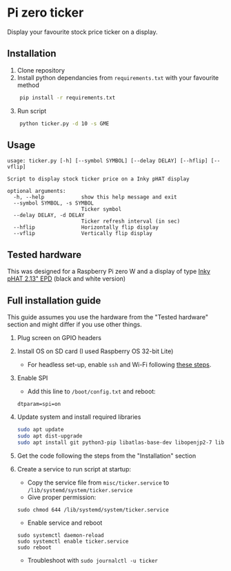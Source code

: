 # Pi zero ticker
Display your favourite stock price ticker on a display.


## Installation
1. Clone repository
2. Install python dependancies from `requirements.txt` with your favourite method
```bash
    pip install -r requirements.txt
```
3. Run script
```bash
    python ticker.py -d 10 -s GME 
```

## Usage
```
usage: ticker.py [-h] [--symbol SYMBOL] [--delay DELAY] [--hflip] [--vflip]

Script to display stock ticker price on a Inky pHAT display

optional arguments:
  -h, --help            show this help message and exit
  --symbol SYMBOL, -s SYMBOL
                        Ticker symbol
  --delay DELAY, -d DELAY
                        Ticker refresh interval (in sec)
  --hflip               Horizontally flip display
  --vflip               Vertically flip display
```

## Tested hardware
This was designed for a Raspberry Pi zero W and a display of type [Inky pHAT 2.13" EPD](https://shop.pimoroni.com/products/inky-phat?variant=12549254938707) (black and white version)

## Full installation guide

This guide assumes you use the hardware from the "Tested hardware" section and might differ if you use other things.

1. Plug screen on GPIO headers

2. Install OS on SD card (I used Raspberry OS 32-bit Lite)
    - For headless set-up, enable `ssh` and Wi-Fi following [these steps](https://www.raspberrypi.org/documentation/computers/configuration.html#setting-up-a-headless-raspberry-pi).


3. Enable SPI
    - Add this line to `/boot/config.txt` and reboot:
    ```
    dtparam=spi=on
    ```

4. Update system and install required libraries
    ```bash
    sudo apt update
    sudo apt dist-upgrade
    sudo apt install git python3-pip libatlas-base-dev libopenjp2-7 libtiff5
    ```
5. Get the code following the steps from the "Installation" section

6. Create a service to run script at startup:
    - Copy the service file from `misc/ticker.service` to `/lib/systemd/system/ticker.service`
    - Give proper permission:
    ```
    sudo chmod 644 /lib/systemd/system/ticker.service
    ```
    - Enable service and reboot
    ```
    sudo systemctl daemon-reload
    sudo systemctl enable ticker.service
    sudo reboot
    ```
    - Troubleshoot with `sudo journalctl -u ticker`
